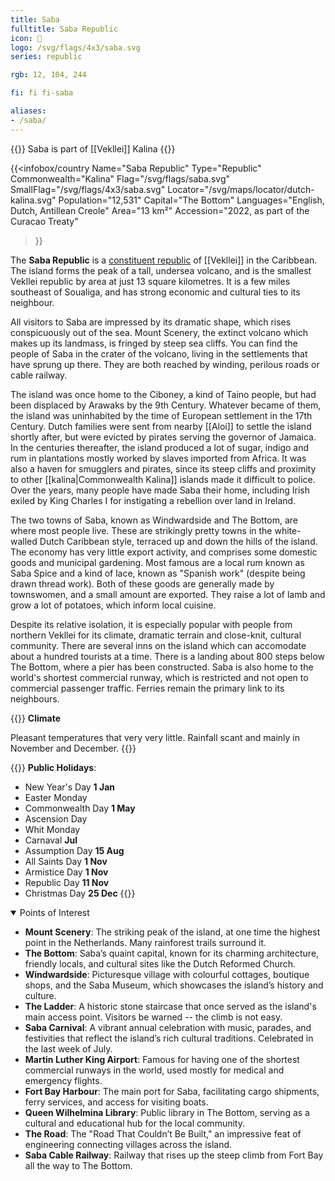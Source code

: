 ```yaml
---
title: Saba
fulltitle: Saba Republic
icon: 🍃
logo: /svg/flags/4x3/saba.svg
series: republic

rgb: 12, 104, 244

fi: fi fi-saba

aliases:
- /saba/
---
```

{{<note series>}}
 Saba is part of [[Vekllei]] Kalina
{{</note>}}

{{<infobox/country
	 Name="Saba Republic"
	 Type="Republic"
	 Commonwealth="Kalina"
	 Flag="/svg/flags/saba.svg"
	 SmallFlag="/svg/flags/4x3/saba.svg"
	 Locator="/svg/maps/locator/dutch-kalina.svg"
	 Population="12,531"
	 Capital="The Bottom"
	 Languages="English, Dutch, Antillean Creole"
	 Area="13 km²"
	 Accession="2022, as part of the Curacao Treaty"
 >}}

The <span class="fi fi-saba"></span> **Saba Republic** is a [constituent republic](/republics/) of [[Vekllei]] in the Caribbean. The island forms the peak of a tall, undersea volcano, and is the smallest Vekllei republic by area at just 13 square kilometres. It is a few miles southeast of Soualiga, and has strong economic and cultural ties to its neighbour.

All visitors to Saba are impressed by its dramatic shape, which rises conspicuously out of the sea. Mount Scenery, the extinct volcano which makes up its landmass, is fringed by steep sea cliffs. You can find the people of Saba in the crater of the volcano, living in the settlements that have sprung up there. They are both reached by winding, perilous roads or cable railway.

The island was once home to the Ciboney, a kind of Taino people, but had been displaced by Arawaks by the 9th Century. Whatever became of them, the island was uninhabited by the time of European settlement in the 17th Century. Dutch families were sent from nearby [[Aloi]] to settle the island shortly after, but were evicted by pirates serving the governor of Jamaica. In the centuries thereafter, the island produced a lot of sugar, indigo and rum in plantations mostly worked by slaves imported from Africa. It was also a haven for smugglers and pirates, since its steep cliffs and proximity to other [[kalina|Commonwealth Kalina]] islands made it difficult to police. Over the years, many people have made Saba their home, including Irish exiled by King Charles I for instigating a rebellion over land in Ireland.

The two towns of Saba, known as Windwardside and The Bottom, are where most people live. These are strikingly pretty towns in the white-walled Dutch Caribbean style, terraced up and down the hills of the island. The economy has very little export activity, and comprises some domestic goods and municipal gardening. Most famous are a local rum known as Saba Spice and a kind of lace, known as "Spanish work" (despite being drawn thread work). Both of these goods are generally made by townswomen, and a small amount are exported. They raise a lot of lamb and grow a lot of potatoes, which inform local cuisine.

Despite its relative isolation, it is especially popular with people from northern Vekllei for its climate, dramatic terrain and close-knit, cultural community. There are several inns on the island which can accomodate about a hundred tourists at a time. There is a landing about 800 steps below The Bottom, where a pier has been constructed. Saba is also home to the world's shortest commercial runway, which is restricted and not open to commercial passenger traffic. Ferries remain the primary link to its neighbours.

{{<note table>}}
**Climate**

Pleasant temperatures that very very little. Rainfall scant and mainly in November and December.
{{</note>}}

{{<note table>}}
**Public Holidays**:

* New Year's Day **1 Jan**
* Easter Monday
* Commonwealth Day **1 May**
* Ascension Day
* Whit Monday
* Carnaval **Jul**
* Assumption Day **15 Aug**
* All Saints Day **1 Nov**
* Armistice Day **1 Nov**
* Republic Day **11 Nov**
* Christmas Day **25 Dec**
{{</note>}}

<details open>
<summary>Points of Interest</summary>

- **Mount Scenery**: The striking peak of the island, at one time the highest point in the Netherlands. Many rainforest trails surround it.
- **The Bottom**: Saba’s quaint capital, known for its charming architecture, friendly locals, and cultural sites like the Dutch Reformed Church.
- **Windwardside**: Picturesque village with colourful cottages, boutique shops, and the Saba Museum, which showcases the island’s history and culture.
- **The Ladder**: A historic stone staircase that once served as the island's main access point. Visitors be warned -- the climb is not easy.
- **Saba Carnival**: A vibrant annual celebration with music, parades, and festivities that reflect the island’s rich cultural traditions. Celebrated in the last week of July.
- **Martin Luther King Airport**: Famous for having one of the shortest commercial runways in the world, used mostly for medical and emergency flights.
- **Fort Bay Harbour**: The main port for Saba, facilitating cargo shipments, ferry services, and access for visiting boats.
- **Queen Wilhelmina Library**: Public library in The Bottom, serving as a cultural and educational hub for the local community.
- **The Road**: The "Road That Couldn’t Be Built," an impressive feat of engineering connecting villages across the island.
- **Saba Cable Railway**: Railway that rises up the steep climb from Fort Bay all the way to The Bottom.

</details>



